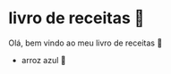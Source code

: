 # livro de receitas :rice:

Olá, bem vindo ao meu livro de receitas :book:

- arroz azul :blue_book:

  
